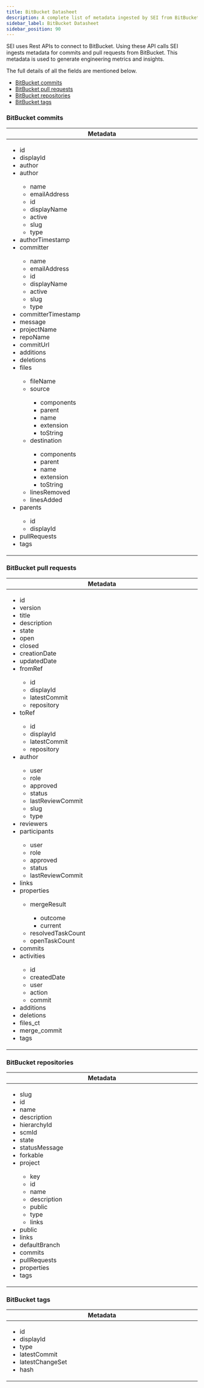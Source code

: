 ```yaml
---
title: BitBucket Datasheet
description: A complete list of metadata ingested by SEI from BitBucket
sidebar_label: BitBucket Datasheet
sidebar_position: 90
---
```


SEI uses Rest APIs to connect to BitBucket. Using these API calls SEI ingests metadata for commits and pull requests from BitBucket. This metadata is used to generate engineering metrics and insights.

The full details of all the fields are mentioned below.

- [BitBucket commits](#bitbucket-commits)
- [BitBucket pull requests](#bitbucket-pull-requests)
- [BitBucket repositories](#bitbucket-repositories)
- [BitBucket tags](#bitbucket-tags)

### BitBucket commits

<table>
  <thead>
    <tr>
      <th width="1000px">Metadata</th>
    </tr>
  </thead>
  <tbody>
    <tr>
      <td width="1000px">
        <ul>
          <li>id</li>
          <li>displayId</li>
          <li>author</li>
          <li>author</li>
            <ul>
              <li>name</li>
              <li>emailAddress</li>
              <li>id</li>
              <li>displayName</li>
              <li>active</li>
              <li>slug</li>
              <li>type</li>
            </ul>
          <li>authorTimestamp</li>
          <li>committer</li>
            <ul>
              <li>name</li>
              <li>emailAddress</li>
              <li>id</li>
              <li>displayName</li>
              <li>active</li>
              <li>slug</li>
              <li>type</li>
            </ul>
          <li>committerTimestamp</li>
          <li>message</li>
          <li>projectName</li>
          <li>repoName</li>
          <li>commitUrl</li>
          <li>additions</li>
          <li>deletions</li>
          <li>files</li>
            <ul>
              <li>fileName</li>
              <li>source</li>
                <ul>
                    <li>components</li>
                    <li>parent</li>
                    <li>name</li>
                    <li>extension</li>
                    <li>toString</li>
                </ul>
              <li>destination</li>
                <ul>
                    <li>components</li>
                    <li>parent</li>
                    <li>name</li>
                    <li>extension</li>
                    <li>toString</li>
                </ul>
              <li>linesRemoved</li>
              <li>linesAdded</li>
            </ul>
          <li>parents</li>
            <ul>
                <li>id</li>
                <li>displayId</li>
            </ul>
          <li>pullRequests</li>
          <li>tags</li>
        </ul>
      </td>
    </tr>
  </tbody>
</table>


### BitBucket pull requests

<table>
  <thead>
    <tr>
      <th width="1000px">Metadata</th>
    </tr>
  </thead>
  <tbody>
    <tr>
      <td width="1000px">
        <ul>
          <li>id</li>
          <li>version</li>
          <li>title</li>
          <li>description</li>
          <li>state</li>
          <li>open</li>
          <li>closed</li>
          <li>creationDate</li>
          <li>updatedDate</li>
          <li>fromRef</li>
            <ul>
              <li>id</li>
              <li>displayId</li>
              <li>latestCommit</li>
              <li>repository</li>
            </ul>
          <li>toRef</li>
            <ul>
              <li>id</li>
              <li>displayId</li>
              <li>latestCommit</li>
              <li>repository</li>
            </ul>   
          <li>author</li>
            <ul>
              <li>user</li>
              <li>role</li>
              <li>approved</li>
              <li>status</li>
              <li>lastReviewCommit</li>
              <li>slug</li>
              <li>type</li>
            </ul>
          <li>reviewers</li>
          <li>participants</li>
            <ul>
              <li>user</li>
              <li>role</li>
              <li>approved</li>
              <li>status</li>
              <li>lastReviewCommit</li>
            </ul>
          <li>links</li>
          <li>properties</li>
            <ul>
              <li>mergeResult</li>
              <ul>
                    <li>outcome</li>
                    <li>current</li>
              </ul>
              <li>resolvedTaskCount</li>
              <li>openTaskCount</li>
            </ul>
          <li>commits</li>
          <li>activities</li>
            <ul>
              <li>id</li>
              <li>createdDate</li>
              <li>user</li>
              <li>action</li>
              <li>commit</li>
            </ul>
          <li>additions</li>
          <li>deletions</li>
          <li>files_ct</li>
          <li>merge_commit</li>
          <li>tags</li>
        </ul>
      </td>
    </tr>
  </tbody>
</table>

### BitBucket repositories

<table>
  <thead>
    <tr>
      <th width="1000px">Metadata</th>
    </tr>
  </thead>
  <tbody>
    <tr>
      <td width="1000px">
        <ul>
          <li>slug</li>
          <li>id</li>
          <li>name</li>
          <li>description</li>
          <li>hierarchyId</li>
          <li>scmId</li>
          <li>state</li>
          <li>statusMessage</li>
          <li>forkable</li>
          <li>project</li>
            <ul>
              <li>key</li>
              <li>id</li>
              <li>name</li>
              <li>description</li>
              <li>public</li>
              <li>type</li>
              <li>links</li>
            </ul>
          <li>public</li>
          <li>links</li>
          <li>defaultBranch</li>
          <li>commits</li>
          <li>pullRequests</li>
          <li>properties</li>
          <li>tags</li>
        </ul>
      </td>
    </tr>
  </tbody>
</table>

### BitBucket tags

<table>
  <thead>
    <tr>
      <th width="1000px">Metadata</th>
    </tr>
  </thead>
  <tbody>
    <tr>
      <td width="1000px">
        <ul>
          <li>id</li>
          <li>displayId</li>
          <li>type</li>
          <li>latestCommit</li>
          <li>latestChangeSet</li>
          <li>hash</li>
        </ul>
      </td>
    </tr>
  </tbody>
</table>
